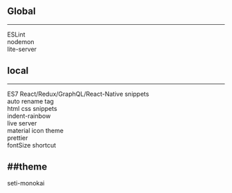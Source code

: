 ## Global

---

ESLint<br />
nodemon<br />
lite-server<br />

## local

---

ES7 React/Redux/GraphQL/React-Native snippets<br />
auto rename tag<br />
html css snippets<br />
indent-rainbow<br />
live server<br />
material icon theme<br />
prettier<br />
fontSize shortcut<br />

## ##theme

seti-monokai
